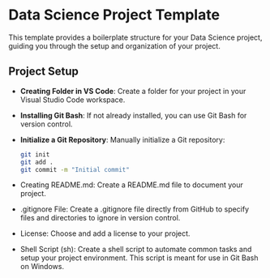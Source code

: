 
# Data Science Project Template

This template provides a boilerplate structure for your Data Science project, guiding you through the setup and organization of your project.

## Project Setup

- **Creating Folder in VS Code**: Create a folder for your project in your Visual Studio Code workspace.

- **Installing Git Bash**: If not already installed, you can use Git Bash for version control.

- **Initialize a Git Repository**: Manually initialize a Git repository:
  ```bash
  git init
  git add .
  git commit -m "Initial commit"


- Creating README.md: Create a README.md file to document your project.

- .gitignore File: Create a .gitignore file directly from GitHub to specify files and directories to ignore in version control.

- License: Choose and add a license to your project.

- Shell Script (sh): Create a shell script to automate common tasks and setup your project environment. This script is meant for use in Git Bash on Windows.


